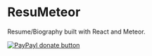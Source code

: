 ResuMeteor
==========

Resume/Biography built with React and Meteor.

[![PayPayl donate button](http://img.shields.io/paypal/donate.png?color=green)](https://www.paypal.com/cgi-bin/webscr?cmd=_donations&business=tim%2ebrandin%40gmail%2ecom&lc=US&item_name=Tim%20Brandin&no_note=0&currency_code=USD&bn=PP%2dDonationsBF%3abtn_donateCC_LG%2egif%3aNonHostedGuest "Donate once-off to this project using Paypal")

